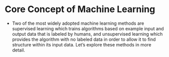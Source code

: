 # Core Concept of Machine Learning 

* Two of the most widely adopted machine learning methods are supervised learning which trains algorithms based on example input and output data that is labeled by humans, and unsupervised learning which provides the algorithm with no labeled data in order to allow it to find structure within its input data. Let’s explore these methods in more detail.